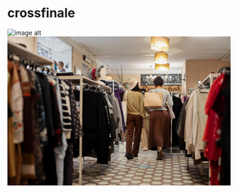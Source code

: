 # crossfinale
![image alt](https://encrypted-tbn0.gstatic.com/images?q=tbn:ANd9GcTIi_NW0bLwgiE-BcB4MOsdjP-myS7VPCzBhA&s)
![image alt](https://github.com/Rocky0-me/crossfinale/blob/main/Images1/1234.jpg?raw=true)
